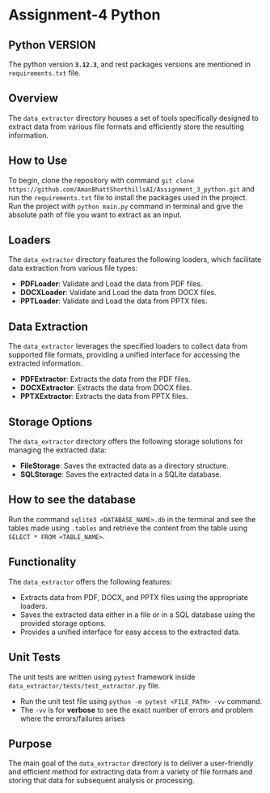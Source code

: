 # Assignment-4 Python

## Python VERSION
The python version **`3.12.3`**, and rest packages versions are mentioned in `requirements.txt` file.

## Overview
The `data_extractor` directory houses a set of tools specifically designed to extract data from various file formats and efficiently store the resulting information.

## How to Use
To begin, clone the repository with command `git clone https://github.com/AmanBhattShorthillsAI/Assignment_3_python.git` and run the `requirements.txt` file to install the packages used in the project. <br>Run the project with `python main.py` command in terminal and give the absolute path of file you want to extract as an input.</br>

## Loaders
The `data_extractor` directory features the following loaders, which facilitate data extraction from various file types:

- **PDFLoader**: Validate and Load the data from PDF files.
- **DOCXLoader**: Validate and Load the data from DOCX files.
- **PPTLoader**: Validate and Load the data from PPTX files.

## Data Extraction
The `data_extractor` leverages the specified loaders to collect data from supported file formats, providing a unified interface for accessing the extracted information.
- **PDFExtractor**: Extracts the data from the PDF files.
- **DOCXExtractor**: Extracts the data from DOCX files.
- **PPTXExtractor**: Extracts the data from PPTX files.

## Storage Options
The `data_extractor` directory offers the following storage solutions for managing the extracted data:

- **FileStorage**: Saves the extracted data as a directory structure.
- **SQLStorage**: Saves the extracted data in a SQLite database.

## How to see the database
Run the command `sqlite3 <DATABASE_NAME>.db` in the terminal and see the tables made using `.tables` and retrieve the content from the table using `SELECT * FROM <TABLE_NAME>`.

## Functionality
The `data_extractor` offers the following features:

- Extracts data from PDF, DOCX, and PPTX files using the appropriate loaders.
- Saves the extracted data either in a file or in a SQL database using the provided storage options.
- Provides a unified interface for easy access to the extracted data.

## Unit Tests
The unit tests are written using `pytest` framework inside `data_extractor/tests/test_extractor.py` file.

- Run the unit test file using `python -m pytest <FILE_PATH> -vv` command. 
- The `-vv` is for **verbose** to see the exact number of errors and problem where the errors/failures arises

## Purpose
The main goal of the `data_extractor` directory is to deliver a user-friendly and efficient method for extracting data from a variety of file formats and storing that data for subsequent analysis or processing.